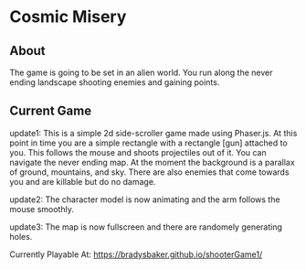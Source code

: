 # Cosmic Misery

## About
The game is going to be set in an alien world. You run along the never ending landscape shooting enemies and gaining points.

## Current Game
update1: This is a simple 2d side-scroller game made using Phaser.js. At this point in time you are a simple rectangle with a rectangle [gun] attached to you. This follows the mouse and shoots projectiles out of it. You can navigate the never ending map. At the moment the background is a parallax of ground, mountains, and sky. There are also enemies that come towards you and are killable but do no damage.

update2: The character model is now animating and the arm follows the mouse smoothly.

update3: The map is now fullscreen and there are randomely generating holes.

Currently Playable At: https://bradysbaker.github.io/shooterGame1/
